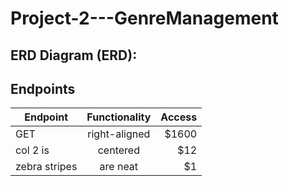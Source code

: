 # Project-2---GenreManagement





## ERD Diagram (ERD):










## Endpoints

| Endpoint      | Functionality | Access|
| ------------- |:-------------:| -----:|
| GET            | right-aligned | $1600 |
| col 2 is      | centered      |   $12 |
| zebra stripes | are neat      |    $1 |
